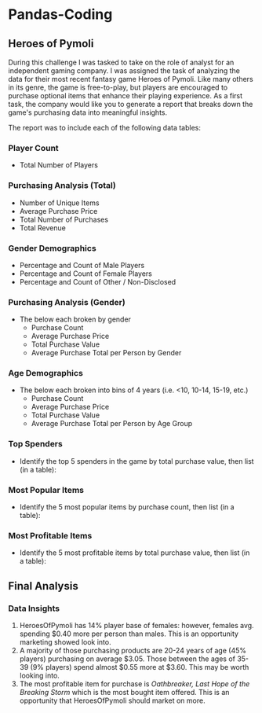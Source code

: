 # Pandas-Coding

## Heroes of Pymoli
During this challenge I was tasked to take on the role of analyst for an independent gaming company. I was assigned the task of analyzing the data for their most recent fantasy game Heroes of Pymoli.
Like many others in its genre, the game is free-to-play, but players are encouraged to purchase optional items that enhance their playing experience. As a first task, the company would like you to generate a report that breaks down the game's purchasing data into meaningful insights.


The report was to include each of the following data tables:

### Player Count
* Total Number of Players

### Purchasing Analysis (Total)
* Number of Unique Items
* Average Purchase Price
* Total Number of Purchases
* Total Revenue

### Gender Demographics
* Percentage and Count of Male Players
* Percentage and Count of Female Players
* Percentage and Count of Other / Non-Disclosed

### Purchasing Analysis (Gender)
* The below each broken by gender
  * Purchase Count
  * Average Purchase Price
  * Total Purchase Value
  * Average Purchase Total per Person by Gender

### Age Demographics
* The below each broken into bins of 4 years (i.e. <10, 10-14, 15-19, etc.)
  * Purchase Count
  * Average Purchase Price
  * Total Purchase Value
  * Average Purchase Total per Person by Age Group

### Top Spenders
* Identify the top 5 spenders in the game by total purchase value, then list (in a table):

### Most Popular Items
* Identify the 5 most popular items by purchase count, then list (in a table):

### Most Profitable Items
* Identify the 5 most profitable items by total purchase value, then list (in a table):

## Final Analysis
### Data Insights
1. HeroesOfPymoli has 14% player base of females: however, females avg. spending  $0.40 more per person than males. This is an opportunity marketing showed look into.
1. A majority of those purchasing products are 20-24 years of age (45% players) purchasing on average $3.05. Those between the ages of 35-39 (9% players) spend almost $0.55 more at $3.60. This may be worth looking into.
1. The most profitable item for purchase is _Oathbreaker, Last Hope of the Breaking Storm_ which is the most bought item offered. This is an opportunity that HeroesOfPymoli should market on more.
